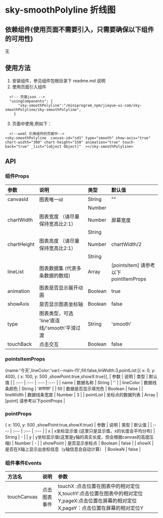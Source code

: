 # sky-smoothPolyline  折线图

## 依赖组件(使用页面不需要引入，只需要确保以下组件的可用性)
无


## 使用方法
1. 安装组件，参见组件包根目录下 readme.md 说明
2. 使用页面引入组件
```
  <!-- 页面json -->
  "usingComponents": {    
      "sky-smoothPolyline":"/miniprogram_npm/jieyue-ui-com/sky-smoothPolyline/sky-smoothPolyline",
    }
```

3. 页面中使用,例如下：
```
  <!--wxml 引用组件的页面中-->
<sky-smoothPolyline  canvas-id="sd1" type="smooth" show-axis="true" chart-width="300" chart-height="150" animation="true" touch-back="true" _list="[object Object]"  ></sky-smoothPolyline>
```

## API
### 组件Props
| 参数          | 说明                     | 类型      | 默认值               |
| :---          | :---                     | :---      | :---                 |
| canvasId      | 图表唯一id               | String    | ""                   |
|               |                          | Number    |                      |
| chartWidth    | 图表宽度   （请尽量保持宽高比2:1）              | Number    | 屏幕宽度          |
|               |                          | String    |                      |
| chartHeight   | 图表高度     （请尽量保持宽高比2:1）            | Number    | chartWidth/2        |
|               |                          | String    |                      |
| lineList         | 图表数据集 (代表多条数据的数组)                | Array     | [pointsItem] 请参考以下pointItemProps                  |
| animation     | 图表是否显示展开动画     | Boolean   | true                 |
| showAxis      | 是否显示图表坐标轴       | Boolean   | false                |
| type          | 图表类型，可选 'line'直连线/'smooth'平滑过渡 | String | 'smooth'       |
| touchBack     | 点击交互                 | Boolean   | false                |



### pointsItemProps
{name:'今天',lineColor:'var(--main-l1)',fill:false,linWidth:3,pointList:[{ x: 0, y: 400},
{ x: 100, y: 500 ,showPoint:true,showX:true}],
| 参数         | 说明            | 类型    | 默认值             |
| :---         | :---            | :---    | :---               |
| name          | 数据名称         | String  | ''            |
| lineColor          | 数据线条颜色         | String  | '#ffffff'            |
| fill          | 数据是否显示填充色     | Boolean  | false           |
| lineWidth          | 数据线条宽度       | Number  | 3           |
| pointList          | 坐标点的数据列表       | Array  | [point]   请参考以下pointProps        |


### pointProps
{ x: 100, y: 500 ,showPoint:true,showX:true}
| 参数         | 说明            | 类型    | 默认值             |
| :---         | :---            | :---    | :---               |
| x          | x坐标显示值 (这里只是显示值，x的长度会平均分布)        | String  | -           |
| y          | y坐标显示值(这里是y轴的真实长度，但会根据canvas的高度压缩)         | Number  | -          |
| showPoint          | 是否显示坐标点     | Boolean  | false           |
| showX          | 是否在X轴上显示出坐标信息（y轴信息会自动计算）       | BooleaN  | false          |




### 组件事件Events
| 方法名                   | 说明                              | 参数  |
| :---------------------- | :-------------------------------- | :--- |
| touchCanvas             | 点击图表事件                        |        touchX :点击位置在图表中的相对定位X,touchY:点击位置在图表中的相对定位Y,pageX:点击位置在屏幕的相对定位X,pageY：点击位置在屏幕的相对定位Y   |
